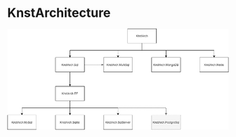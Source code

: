 # KnstArchitecture
![KnstArchitecture](https://raw.githubusercontent.com/d0972058277/KnstArchitecture/3.2.0/images/KnstArch.png)